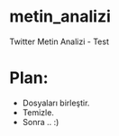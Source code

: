 # metin_analizi
Twitter Metin Analizi - Test

# Plan:
 * Dosyaları birleştir.
 * Temizle.
 * Sonra .. :)

